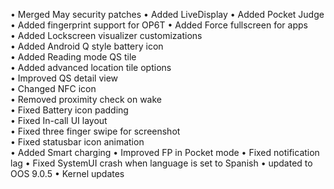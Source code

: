 • Merged May security patches
• Added LiveDisplay
• Added Pocket Judge
• Added fingerprint support for OP6T
• Added Force fullscreen for apps	
• Added Lockscreen visualizer customizations	
• Added Android Q style battery icon	
• Added Reading mode QS tile	
• Added advanced location tile options	
• Improved QS detail view	
• Changed NFC icon	
• Removed proximity check on wake	
• Fixed Battery icon padding	
• Fixed In-call UI layout	
• Fixed three finger swipe for screenshot	
• Fixed statusbar icon animation	
• Added Smart charging
• Improved FP in Pocket mode
• Fixed notification lag
• Fixed SystemUI crash when language is set to Spanish
• updated to OOS 9.0.5
• Kernel updates

